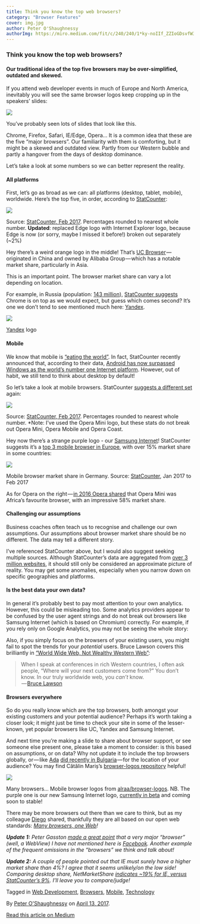 ```yaml
---
title: Think you know the top web browsers?
category: "Browser Features"
cover: img.jpg
author: Peter O'Shaughnessy
authorImg: https://miro.medium.com/fit/c/240/240/1*ky-noIIf_ZZIoGDsvfW3AA.jpeg
---
```


### Think you know the top web browsers?

#### Our traditional idea of the top five browsers may be over-simplified, outdated and skewed.

If you attend web developer events in much of Europe and North America, inevitably you will see the same browser logos keep cropping up in the speakers’ slides:

![](https://cdn-images-1.medium.com/max/800/1*b9Q1ffCZBKb4_fVlQfEtZQ.png)

You’ve probably seen lots of slides that look like this.

Chrome, Firefox, Safari, IE/Edge, Opera… It is a common idea that these are the five “major browsers”. Our familiarity with them is comforting, but it might be a skewed and outdated view. Partly from our Western bubble and partly a hangover from the days of desktop dominance.

Let’s take a look at some numbers so we can better represent the reality.

#### All platforms

First, let’s go as broad as we can: all platforms (desktop, tablet, mobile), worldwide. Here’s the top five, in order, according to [StatCounter](http://gs.statcounter.com/browser-market-share):

![](https://cdn-images-1.medium.com/max/800/1*h3DHfKOZyzbwMjOetiSURg.png)

Source: [StatCounter, Feb 2017](http://gs.statcounter.com/browser-market-share#monthly-201702-201702-bar). Percentages rounded to nearest whole number. **Updated**: replaced Edge logo with Internet Explorer logo, because Edge is now (or sorry, maybe I missed it before!) broken out separately (~2%)

Hey there’s a weird orange logo in the middle! That’s [UC Browser](https://en.wikipedia.org/wiki/UC_Browser) — originated in China and owned by Alibaba Group — which has a notable market share, particularly in Asia.

This is an important point. The browser market share can vary a lot depending on location.

For example, in Russia (population: [143 million](http://www.worldometers.info/world-population/russia-population/)), [StatCounter suggests](http://gs.statcounter.com/browser-market-share/all/russian-federation/#monthly-201603-201703) Chrome is on top as we would expect, but guess which comes second? It’s one we don’t tend to see mentioned much here: [Yandex](https://en.wikipedia.org/wiki/Yandex_Browser).

![](https://cdn-images-1.medium.com/max/800/1*aqNz6qk1LxZufQYJKFzg7A.png)

[Yandex](https://en.wikipedia.org/wiki/Yandex_Browser) logo

#### Mobile

We know that mobile is [“eating the world”](http://a16z.com/2016/12/09/mobile-is-eating-the-world-outlook-2017/). In fact, StatCounter recently announced that, according to their data, [Android has now surpassed Windows as the world’s number one Internet platform](http://gs.statcounter.com/press/android-overtakes-windows-for-first-time). However, out of habit, we still tend to think about desktop by default!

So let’s take a look at mobile browsers. StatCounter [suggests a different set](http://gs.statcounter.com/browser-market-share/mobile/worldwide/) again:

![](https://cdn-images-1.medium.com/max/800/1*9HmuRgFVqoSjgSm3V2dMxA.png)

Source: [StatCounter, Feb 2017](http://gs.statcounter.com/browser-market-share/mobile/worldwide/#monthly-201702-201702-bar). Percentages rounded to nearest whole number. *Note: I’ve used the Opera Mini logo, but these stats do not break out Opera Mini, Opera Mobile and Opera Coast.

Hey now there’s a strange purple logo - our [Samsung Internet](https://medium.com/samsung-internet-dev/introducing-samsung-internet-for-developers-6c3a3be42f72)! StatCounter suggests it’s a [top 3 mobile browser in Europe](http://gs.statcounter.com/browser-market-share/mobile/europe/#monthly-201602-201702), with over 15% market share in some countries:

![](https://cdn-images-1.medium.com/max/800/1*oyJuuhaXxwL96KEks0NaVQ.png)

Mobile browser market share in Germany. Source: [StatCounter](http://gs.statcounter.com/browser-market-share/mobile/germany/#monthly-201701-201702-bar), Jan 2017 to Feb 2017

As for Opera on the right — [in 2016 Opera shared](https://www.opera.com/blogs/news/wp-content/uploads/sites/2/2016/11/SMWAfrica-Opera-report-2016-01-WEB-1.pdf) that Opera Mini was Africa’s favourite browser, with an impressive 58% market share.

#### Challenging our assumptions

Business coaches often teach us to recognise and challenge our own assumptions. Our assumptions about browser market share should be no different. The data may tell a different story.

I’ve referenced StatCounter above, but I would also suggest seeking multiple sources. Although StatCounter’s data are aggregated from [over 3 million websites](http://gs.statcounter.com/about), it should still only be considered an approximate picture of reality. You may get some anomalies, especially when you narrow down on specific geographies and platforms.

#### Is the best data your own data?

In general it’s probably best to pay most attention to your own analytics. However, this could be misleading too. Some analytics providers appear to be confused by the user agent strings and do not break out browsers like Samsung Internet (which is based on Chromium) correctly. For example, if you rely only on Google Analytics, you may not be seeing the whole story:

Also, if you simply focus on the browsers of your existing users, you might fail to spot the trends for your _potential_ users. Bruce Lawson covers this brilliantly in [“World Wide Web, Not Wealthy Western Web”](https://www.smashingmagazine.com/2017/03/world-wide-web-not-wealthy-western-web-part-1/):

> When I speak at conferences in rich Western countries, I often ask people, “Where will your next customers come from?” You don’t know. In our truly worldwide web, you _can’t_ know.  
>  — [Bruce Lawson](https://www.smashingmagazine.com/2017/03/world-wide-web-not-wealthy-western-web-part-1/)

#### Browsers everywhere

So do you really know which are the top browsers, both amongst your existing customers and your potential audience? Perhaps it’s worth taking a closer look; it might just be time to check your site in some of the lesser-known, yet popular browsers like UC, Yandex and Samsung Internet.

And next time you’re making a slide to share about browser support, or see someone else present one, please take a moment to consider: is this based on assumptions, or on data? Why not update it to include the top browsers globally, or — like [Ada](https://medium.com/u/c2890cdd7a64) [did recently in Bulgaria](https://twitter.com/Lady_Ada_King/status/849997167452446720) — for the location of your audience? You may find Cătălin Mariș’s [browser-logos repository](https://github.com/alrra/browser-logos) helpful!

![](https://cdn-images-1.medium.com/max/800/1*Dg8dR-vyRRqQIQC_UEc1-Q.png)

Many browsers… Mobile browser logos from [alraa/browser-logos](https://github.com/alrra/browser-logos). NB. The purple one is our new Samsung Internet logo, [currently in beta](https://medium.com/samsung-internet-dev/samsung-internet-beta-now-available-without-sign-up-e0d5d4010838) and coming soon to stable!

There may be more browsers out there than we care to think, but as my colleague [Diego](https://medium.com/u/33cea791460a) shared, thankfully they are all based on our open web standards: [_Many browsers, one Web_](https://medium.com/samsung-internet-dev/many-browsers-one-web-21730352afbc)_!_

**_Update 1:_** _Peter Gasston_ [_made a great point_](https://twitter.com/stopsatgreen/status/852530928383557632) _that a very major “browser” (well, a WebView) I have not mentioned here is_ [_Facebook_](https://twitter.com/stopsatgreen/status/836174049873125377)_. Another example of the frequent omissions in the “browsers” we think and talk about!_

**_Update 2:_** _A couple of people pointed out that IE must surely have a higher market share than 4%? I agree that it seems unlikely/on the low side! Comparing desktop share, NetMarketShare_ [_indicates ~19% for IE, versus StatCounter’s 9%_](https://twitter.com/poshaughnessy/status/853693573023358976)_. I’ll leave you to compare/judge!_

Tagged in [Web Development](https://medium.com/tag/web-development), [Browsers](https://medium.com/tag/browsers), [Mobile](https://medium.com/tag/mobile), [Technology](https://medium.com/tag/technology)

By [Peter O'Shaughnessy](https://medium.com/@poshaughnessy) on [April 13, 2017](https://medium.com/p/458a0a070175).

[Read this article on Medium](https://medium.com/@poshaughnessy/think-you-know-the-top-web-browsers-458a0a070175)
